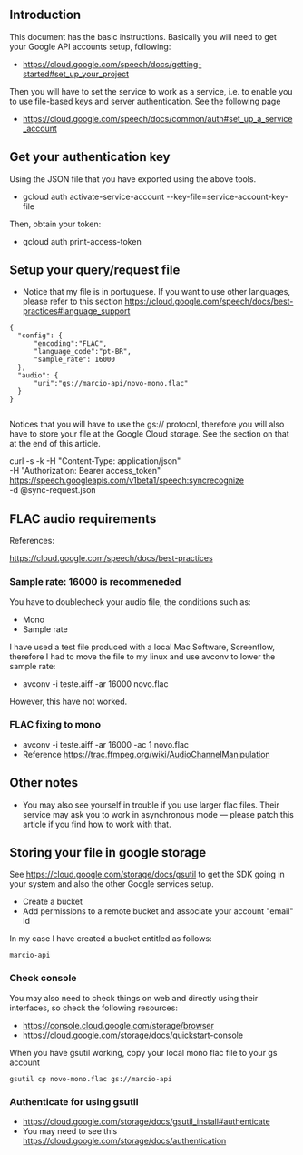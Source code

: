 ## Introduction

This document has the basic instructions. Basically you will need to get your Google API accounts setup, following: 

* https://cloud.google.com/speech/docs/getting-started#set_up_your_project

Then you will have to set the service to work as a service, i.e. to enable you to use file-based keys and server authentication. See the following page

*  https://cloud.google.com/speech/docs/common/auth#set_up_a_service_account 

## Get your authentication key

Using the JSON file that you have exported using the above tools.

* gcloud auth activate-service-account --key-file=service-account-key-file

Then, obtain your token: 

* gcloud auth print-access-token

## Setup your query/request file

* Notice that my file is in portuguese. If you want to use other languages, please refer to this section https://cloud.google.com/speech/docs/best-practices#language_support

```
{
  "config": {
      "encoding":"FLAC",
      "language_code":"pt-BR",
      "sample_rate": 16000
  },
  "audio": {
      "uri":"gs://marcio-api/novo-mono.flac"
  }
}
  
```

Notices that you will have to use the gs:// protocol, therefore you will also have to store your file at the Google Cloud storage. See the section on that at the end of this article.

curl -s -k -H "Content-Type: application/json" \
    -H "Authorization: Bearer access_token" \
    https://speech.googleapis.com/v1beta1/speech:syncrecognize \
    -d @sync-request.json

## FLAC audio requirements 

References: 

https://cloud.google.com/speech/docs/best-practices

### Sample rate: 16000 is recommeneded 

You have to doublecheck your audio file, the conditions such as: 

* Mono
* Sample rate 

I have used a test file produced with a local Mac Software, Screenflow, therefore I had to move the file to my linux and use avconv to lower the sample rate: 

* avconv -i teste.aiff -ar 16000 novo.flac

However, this have not worked. 

### FLAC fixing to mono

* avconv -i teste.aiff -ar 16000 -ac 1 novo.flac
* Reference https://trac.ffmpeg.org/wiki/AudioChannelManipulation 

## Other notes

* You may also see yourself in trouble if you use larger flac files. Their service may ask you to work in asynchronous mode — please patch this article if you find how to work with that.

## Storing your file in google storage

See https://cloud.google.com/storage/docs/gsutil to get the SDK going in your system and also the other Google services setup. 

* Create a bucket
* Add permissions to a remote bucket and associate your account "email" id

In my case I have created a bucket entitled as follows: 

```
marcio-api
```

### Check console 

You may also need to check things on web and directly using their interfaces, so check the following resources: 

* https://console.cloud.google.com/storage/browser
* https://cloud.google.com/storage/docs/quickstart-console

When you have gsutil working, copy your local mono flac file to your gs account

```
gsutil cp novo-mono.flac gs://marcio-api
```

### Authenticate for using gsutil

* https://cloud.google.com/storage/docs/gsutil_install#authenticate
* You may need to see this https://cloud.google.com/storage/docs/authentication 





